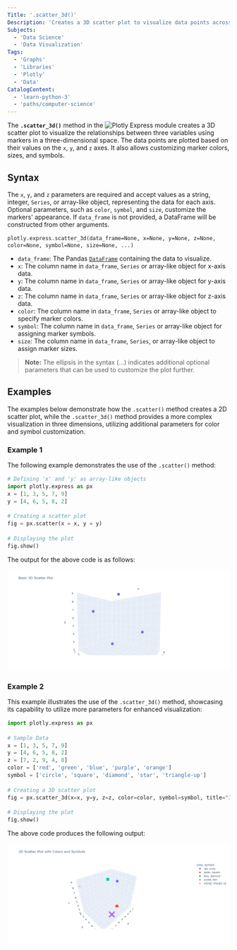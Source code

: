 ```yaml
---
Title: '.scatter_3d()'
Description: 'Creates a 3D scatter plot to visualize data points across three dimensions (x, y, z) with options for color, size, and hover data.'
Subjects:
  - 'Data Science'
  - 'Data Visualization'
Tags:
  - 'Graphs'
  - 'Libraries'
  - 'Plotly'
  - 'Data'
CatalogContent:
  - 'learn-python-3'
  - 'paths/computer-science'
---
```


The **`.scatter_3d()`** method in the ![Plotly Express module](https://www.codecademy.com/resources/docs/plotly/express) creates a 3D scatter plot to visualize the relationships between three variables using markers in a three-dimensional space. The data points are plotted based on their values on the `x`, `y`, and `z` axes. It also allows customizing marker colors, sizes, and symbols.

## Syntax

The `x`, `y`, and `z` parameters are required and accept values as a string, integer, `Series`, or array-like object, representing the data for each axis. Optional parameters, such as `color`, `symbol`, and `size`, customize the markers' appearance. If `data_frame` is not provided, a DataFrame will be constructed from other arguments.


```pseudo
plotly.express.scatter_3d(data_frame=None, x=None, y=None, z=None, color=None, symbol=None, size=None, ...)
```

- `data_frame`: The Pandas [`DataFrame`](https://www.codecademy.com/resources/docs/pandas/dataframe) containing the data to visualize.
- `x`: The column name in `data_frame`, `Series` or array-like object for x-axis data.
- `y`: The column name in `data_frame`, `Series` or array-like object for y-axis data.
- `z`: The column name in `data_frame`, `Series` or array-like object for z-axis data.
- `color`: The column name in `data_frame`, `Series` or array-like object to specify marker colors.
- `symbol`: The column name in `data_frame`, `Series` or array-like object for assigning marker symbols.
- `size`: The column name in `data_frame`, `Series`, or array-like object to assign marker sizes.

> **Note:** The ellipsis in the syntax (...) indicates additional optional parameters that can be used to customize the plot further.

## Examples


The examples below demonstrate how the `.scatter()` method creates a 2D scatter plot, while the `.scatter_3d()` method provides a more complex visualization in three dimensions, utilizing additional parameters for color and symbol customization.

### Example 1

The following example demonstrates the use of the `.scatter()` method:

```py
# Defining 'x' and 'y' as array-like objects
import plotly.express as px
x = [1, 3, 5, 7, 9]
y = [4, 6, 5, 8, 2]

# Creating a scatter plot
fig = px.scatter(x = x, y = y)

# Displaying the plot
fig.show()
```

The output for the above code is as follows:

![The output for the above example](https://raw.githubusercontent.com/Codecademy/docs/main/media/plotlyScatter3dOutput1.png)

### Example 2

This example illustrates the use of the `.scatter_3d()` method, showcasing its capability to utilize more parameters for enhanced visualization:

```py
import plotly.express as px

# Sample Data
x = [1, 3, 5, 7, 9]
y = [4, 6, 5, 8, 2]
z = [7, 2, 9, 4, 8]
color = ['red', 'green', 'blue', 'purple', 'orange']
symbol = ['circle', 'square', 'diamond', 'star', 'triangle-up']

# Creating a 3D scatter plot
fig = px.scatter_3d(x=x, y=y, z=z, color=color, symbol=symbol, title="3D Scatter Plot with Colors and Symbols")

# Displaying the plot
fig.show()
```

The above code produces the following output:

![The output for the above example](https://raw.githubusercontent.com/Codecademy/docs/main/media/plotlyScatter3dOutput2.png)
